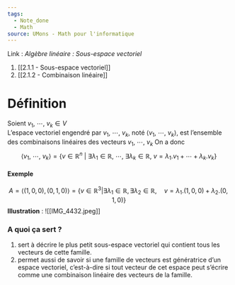 ```yaml
---
tags:
  - Note_done
  - Math
source: UMons - Math pour l'informatique
---
```


Link :
_Algèbre linéaire : Sous-espace vectoriel_
1. [[2.1.1 - Sous-espace vectoriel]]
2. [[2.1.2 - Combinaison linéaire]]

# Définition
Soient $v_1,\ \cdots ,\ v_k ∈ V$  
L’espace vectoriel engendré par $v_1,\ \cdots ,\ v_k$, noté $⟨v_1,\ \cdots,\ v_k⟩$, est l’ensemble des combinaisons linéaires des vecteurs $v_1,\ \cdots ,\ v_k$ 
On a donc $$⟨v_1,\ \cdots,\ v_k⟩ = \{ v \in \mathbb{R}^n \ |\ \exists \lambda_1\in \mathbb{R},\ \cdots ,\ \exists \lambda_k \in \mathbb{R},\ v = \lambda_1 . v_1 + \cdots + \lambda_k . v_k \}$$
#### Exemple 
$$A = ⟨(1,0,0),(0,1,0)⟩=\{v\in\mathbb{R}^3|\exists\lambda_1\in\mathbb{R},\exists\lambda_2\in\mathbb{R},\quad v=\lambda_1.(1,0,0)+\lambda_2.(0,1,0)\}$$ **Illustration** : ![[IMG_4432.jpeg]]
### A quoi ça sert ?
1. sert à décrire le plus petit sous-espace vectoriel qui contient tous les vecteurs de cette famille. 
2. permet aussi de savoir si une famille de vecteurs est génératrice d’un espace vectoriel, c’est-à-dire si tout vecteur de cet espace peut s’écrire comme une combinaison linéaire des vecteurs de la famille.